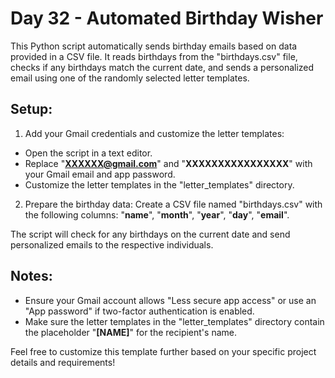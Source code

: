 # Day 32 - Automated Birthday Wisher

This Python script automatically sends birthday emails based on data provided in a CSV file. 
It reads birthdays from the "birthdays.csv" file, checks if any birthdays match the current date, and sends a personalized email using one of the randomly selected letter templates.

## Setup:

1. Add your Gmail credentials and customize the letter templates:
- Open the script in a text editor.
- Replace "**XXXXXX@gmail.com**" and "**XXXXXXXXXXXXXXXX**" with your Gmail email and app password.
- Customize the letter templates in the "letter_templates" directory.
2. Prepare the birthday data:
Create a CSV file named "birthdays.csv" with the following columns: "**name**", "**month**", "**year**", "**day**", "**email**".

The script will check for any birthdays on the current date and send personalized emails to the respective individuals.

## Notes:

- Ensure your Gmail account allows "Less secure app access" or use an "App password" if two-factor authentication is enabled.
- Make sure the letter templates in the "letter_templates" directory contain the placeholder "**[NAME]**" for the recipient's name.

Feel free to customize this template further based on your specific project details and requirements!
